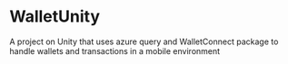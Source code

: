 # WalletUnity
A project on Unity that uses azure query and WalletConnect package to handle wallets and transactions in a mobile environment 
